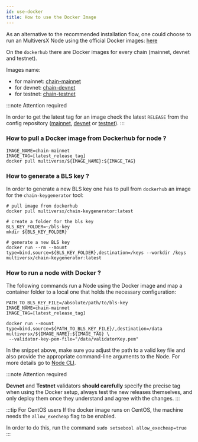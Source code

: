 ```yaml
---
id: use-docker
title: How to use the Docker Image
---
```


As an alternative to the recommended installation flow, one could choose to run an MultiversX Node using the official Docker images: [here](https://hub.docker.com/orgs/multiversx/repositories)

On the `dockerhub` there are Docker images for every chain (mainnet, devnet and testnet).

Images name:
- for mainnet: [chain-mainnet](https://hub.docker.com/repository/docker/multiversx/chain-mainnet)
- for devnet: [chain-devnet](https://hub.docker.com/repository/docker/multiversx/chain-devnet)
- for testnet: [chain-testnet](https://hub.docker.com/repository/docker/multiversx/chain-testnet)


:::note Attention required

In order to get the latest tag for an image check the latest `RELEASE` from the config repository ([mainnet](https://github.com/multiversx/mx-chain-mainnet-config/releases), [devnet](https://github.com/multiversx/mx-chain-devnet-config/releases) or [testnet](https://github.com/multiversx/mx-chain-testnet-config/releases)).
:::

### How to pull a Docker image from Dockerhub for node ? 
```docker
IMAGE_NAME=chain-mainnet
IMAGE_TAG=[latest_release_tag]
docker pull multiversx/${IMAGE_NAME}:${IMAGE_TAG}
```

### How to generate a BLS key ? 
In order to generate a new BLS key one has to pull from `dockerhub` an image for the `chain-keygenerator` tool:
```
# pull image from dockerhub
docker pull multiversx/chain-keygenerator:latest

# create a folder for the bls key
BLS_KEY_FOLDER=~/bls-key
mkdir ${BLS_KEY_FOLDER}

# generate a new BLS key
docker run --rm --mount type=bind,source=${BLS_KEY_FOLDER},destination=/keys --workdir /keys multiversx/chain-keygenerator:latest
```


### How to run a node with Docker ? 

The following commands run a Node using the Docker image and map a container folder to a local one that holds the necessary configuration:

```docker
PATH_TO_BLS_KEY_FILE=/absolute/path/to/bls-key
IMAGE_NAME=chain-mainnet
IMAGE_TAG=[latest_release_tag]

docker run --mount type=bind,source=${PATH_TO_BLS_KEY_FILE}/,destination=/data multiversx/${IMAGE_NAME}:${IMAGE_TAG} \
 --validator-key-pem-file="/data/validatorKey.pem"
```

In the snippet above, make sure you adjust the path to a valid key file and also provide the appropriate command-line arguments to the Node. For more details go to [Node CLI](https://docs.multiversx.com/validators/node-cli).

:::note Attention required

**Devnet** and **Testnet** validators **should carefully** specify the precise tag when using the Docker setup, always test the new releases themselves, and only deploy them once they understand and agree with the changes.
:::

:::tip For CentOS users
If the docker image runs on CentOS, the machine needs the `allow_execheap` flag to be enabled.

In order to do this, run the command `sudo setsebool allow_execheap=true`
:::
